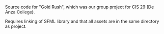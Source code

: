 Source code for "Gold Rush", which was our group project for CIS 29 (De Anza College).

Requires linking of SFML library and that all assets are in the same directory as project.
